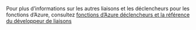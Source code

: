 Pour plus d’informations sur les autres liaisons et les déclencheurs pour les fonctions d’Azure, consultez [fonctions d’Azure déclencheurs et la référence du développeur de liaisons](../articles/azure-functions/functions-triggers-bindings.md)
